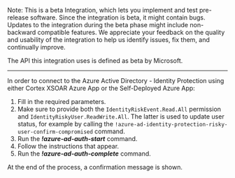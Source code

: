 Note: This is a beta Integration, which lets you implement and test pre-release software. Since the integration is beta, it might contain bugs. Updates to the integration during the beta phase might include non-backward compatible features. We appreciate your feedback on the quality and usability of the integration to help us identify issues, fix them, and continually improve.

The API this integration uses is defined as beta by Microsoft.

---

In order to connect to the Azure Active Directory - Identity Protection using either Cortex XSOAR Azure App or the Self-Deployed Azure App:
1. Fill in the required parameters.
2. Make sure to provide both the `IdentityRiskEvent.Read.All` permission and `IdentityRiskyUser.ReadWrite.All`. The latter is used to update user status, for example by calling the `!azure-ad-identity-protection-risky-user-confirm-compromised` command.
3. Run the ***!azure-ad-auth-start*** command. 
4. Follow the instructions that appear.
5. Run the ***!azure-ad-auth-complete*** command.

At the end of the process, a confirmation message is shown. 
